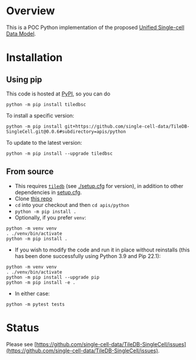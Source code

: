 # Overview

This is a POC Python implementation of the proposed [Unified Single-cell Data Model](https://github.com/single-cell-data/SOMA).

# Installation

## Using pip

This code is hosted at [PyPI](https://pypi.org/project/tiledbsc/), so you can do

```
python -m pip install tiledbsc
```

To install a specific version:

```
python -m pip install git+https://github.com/single-cell-data/TileDB-SingleCell.git@0.0.6#subdirectory=apis/python
```

To update to the latest version:

```
python -m pip install --upgrade tiledbsc
```

## From source

* This requires [`tiledb`](https://github.com/TileDB-Inc/TileDB-Py) (see [./setup.cfg](setup.cfg) for version), in addition to other dependencies in [setup.cfg](./setup.cfg).
* Clone [this repo](https://github.com/single-cell-data/TileDB-SingleCell)
* `cd` into your checkout and then `cd apis/python`
* `python -m pip install .`
* Optionally, if you prefer `venv`:
```
python -m venv venv
. ./venv/bin/activate
python -m pip install .
```
* If you wish to modify the code and run it in place without reinstalls (this has been done successfully using Python 3.9 and Pip 22.1):
```
python -m venv venv
. ./venv/bin/activate
python -m pip install --upgrade pip
python -m pip install -e .
```

* In either case:

```
python -m pytest tests
```

# Status

Please see [https://github.com/single-cell-data/TileDB-SingleCell/issues](https://github.com/single-cell-data/TileDB-SingleCell/issues).

